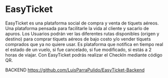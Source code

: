 # EasyTicket

EasyTicket es una plataforma social de compra y venta de tíquets aéreos. Una plataforma pensada para facilitarle la vida al cliente y sacarlo de apuros. Los Usuarios podrán ver las diferentes rutas disponibles (origen y destino) para comprar tíquets aéreos de bajo costo y/o vender tíquets comprados que ya no quiere usar. Es plataforma que notifica en tiempo real el estado de un vuelo, si fue cancelado, si fue modificado, si estás a 2 horas de viajar. Con EasyTicket podrás realizar el CheckIn mediante código QR.

BACKEND https://github.com/LuisParraPulido/EasyTicket-Backend
